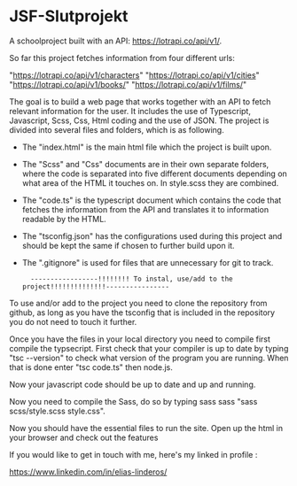 # JSF-Slutprojekt

A schoolproject built with an API: https://lotrapi.co/api/v1/.

So far this project fetches information from four different urls:

"https://lotrapi.co/api/v1/characters"
"https://lotrapi.co/api/v1/cities"
"https://lotrapi.co/api/v1/books/"
"https://lotrapi.co/api/v1/films/"

The goal is to build a web page that works together with an API to fetch relevant information for the user.
It includes the use of Typescript, Javascript, Scss, Css, Html coding and the use of JSON.
The project is divided into several files and folders, which is as following.


* The "index.html" is the main html file which the project is built upon.


* The "Scss" and "Css" documents are in their own separate folders, where the code is separated into five different documents depending on what area of the HTML it touches on. In style.scss they are combined.


* The "code.ts" is the typescript document which contains the code that fetches the information from the API and translates it to information readable by the HTML.


* The "tsconfig.json" has the configurations used during this project and should be kept the same if chosen to further build upon it.


* The ".gitignore" is used for files that are unnecessary for git to track.


        -----------------!!!!!!!! To instal, use/add to the project!!!!!!!!!!!!!!----------------




To use and/or add to the project you need to clone the repository from github, as long as you have the tsconfig that is included in the repository you do not need to touch it further.


Once you have the files in your local directory you need to compile first compile the typsecript.
First check that your compiler is up to date by typing "tsc --version" to check what version of the program you are running.
When that is done enter "tsc code.ts" then node.js.


Now your javascript code should be up to date and up and running.




Now you need to compile the Sass, do so by typing sass  sass "sass scss/style.scss style.css".



Now you should have the essential files to run the site.
Open up the html in your browser and check out the features



If you would like to get in touch with me, here's my linked in profile :

https://www.linkedin.com/in/elias-linderos/



